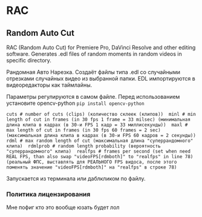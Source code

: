 
# RAC 
## Random Auto Cut 

RAC (Random Auto Cut) for Premiere Pro, DaVinci Resolve and other editing software. Generates .edl files of random moments in random videos in specific directory.

Рандомная Авто Нарезка. Создаёт файлы типа .edl со случайными отрезками случайных видео из выбранной папки. EDL импортируются в видеоредакторы как таймлайны. 

Параметры регулируются в самом файле. Перед использованием установите opencv-python `pip install opencv-python` 

`
cuts # number of cuts (clips) (количество склеек (клипов)) 
minl # min length of cut in frames (in 30 fps 1 frame = 33 milsec) (минимальная длина клипа в кадрах (в 30-и FPS 1 кадр = 33 миллисекунды)) 
maxl # max length of cut in frames (in 30 fps 60 frames = 2 sec) (максимальная длина клипа в кадрах (в 30-и FPS 60 кадров = 2 секунды)) 
rdml # max random length of cut (максимальная длина "суперрандомного" клипа) 
rdmlprob # random length probability (вероятность "суперрандомного" клипа) 
realfps # frames per second (set when need REAL FPS, than also swap "videoFPS[rdmboth]" to "realfps" in line 78)  (реальный ФПС, выставлять для РЕАЛЬНОГО FPS видоса, после этого поменять значение "videoFPS[rdmboth]" на "realfps" в строке 78) 
`

Запускается из терминала или даблкликом по файлу. 

### Политика лицензирования 
Мне пофиг кто это вообще юзать будет лол 

